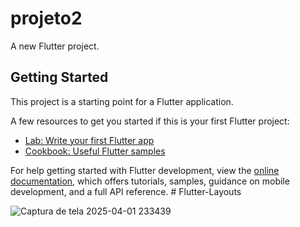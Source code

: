 # projeto2

A new Flutter project.

## Getting Started

This project is a starting point for a Flutter application.

A few resources to get you started if this is your first Flutter project:

- [Lab: Write your first Flutter app](https://docs.flutter.dev/get-started/codelab)
- [Cookbook: Useful Flutter samples](https://docs.flutter.dev/cookbook)

For help getting started with Flutter development, view the
[online documentation](https://docs.flutter.dev/), which offers tutorials,
samples, guidance on mobile development, and a full API reference.
#   F l u t t e r - L a y o u t s 
 

 
![Captura de tela 2025-04-01 233439](https://github.com/user-attachments/assets/5590e1da-9633-4506-b510-0ca77dd2fbbd)
